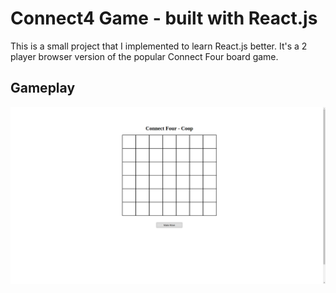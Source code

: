 # Connect4 Game - built with React.js

This is a small project that I implemented to learn React.js better. It's a 2 player browser version of the popular Connect Four board game.


## Gameplay
![.gif of the game](https://github.com/SvetlozarKalchev/ConnectFour-React/blob/master/connect4.gif)
